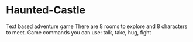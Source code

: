 # Haunted-Castle
Text based adventure game
There are 8 rooms to explore and 8 characters to meet.
Game commands you can use: talk, take, hug, fight
